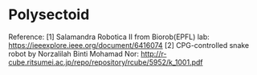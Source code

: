 # Polysectoid
Reference:
[1] Salamandra Robotica II from Biorob(EPFL) lab: https://ieeexplore.ieee.org/document/6416074
[2] CPG-controlled snake robot by Norzalilah Binti Mohamad Nor: http://r-cube.ritsumei.ac.jp/repo/repository/rcube/5952/k_1001.pdf
